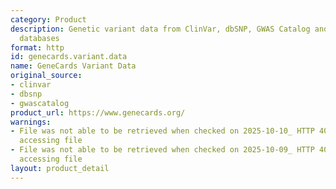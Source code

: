 ```yaml
---
category: Product
description: Genetic variant data from ClinVar, dbSNP, GWAS Catalog and other variant
  databases
format: http
id: genecards.variant.data
name: GeneCards Variant Data
original_source:
- clinvar
- dbsnp
- gwascatalog
product_url: https://www.genecards.org/
warnings:
- File was not able to be retrieved when checked on 2025-10-10_ HTTP 403 error when
  accessing file
- File was not able to be retrieved when checked on 2025-10-09_ HTTP 403 error when
  accessing file
layout: product_detail
---
```

